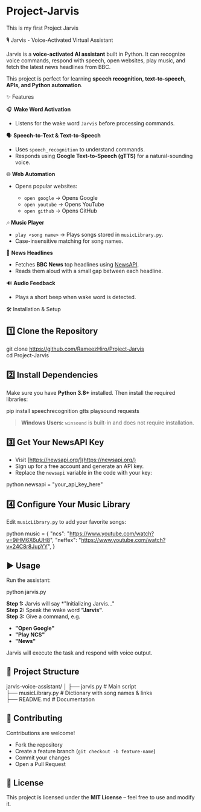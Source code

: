 # Project-Jarvis
This is my first Project Jarvis

🎙️ Jarvis - Voice-Activated Virtual Assistant

Jarvis is a **voice-activated AI assistant** built in Python. It can recognize voice commands, respond with speech, open websites, play music, and fetch the latest news headlines from BBC.

This project is perfect for learning **speech recognition, text-to-speech, APIs, and Python automation**.


✨ Features

🎧 **Wake Word Activation**

  * Listens for the wake word `Jarvis` before processing commands.

 🗣 **Speech-to-Text & Text-to-Speech**

  * Uses `speech_recognition` to understand commands.
  * Responds using **Google Text-to-Speech (gTTS)** for a natural-sounding voice.

🌐 **Web Automation**

  * Opens popular websites:

    * `open google` → Opens Google
    * `open youtube` → Opens YouTube
    * `open github` → Opens GitHub

🎶 **Music Player**

  * `play <song name>` → Plays songs stored in `musicLibrary.py`.
  * Case-insensitive matching for song names.

📰 **News Headlines**

  * Fetches **BBC News** top headlines using [NewsAPI](https://newsapi.org/).
  * Reads them aloud with a small gap between each headline.

🔊 **Audio Feedback**

  * Plays a short beep when wake word is detected.

 
🛠️ Installation & Setup
## 1️⃣ Clone the Repository

git clone https://github.com/RameezHiro/Project-Jarvis
<br>
cd Project-Jarvis

## 2️⃣ Install Dependencies

Make sure you have **Python 3.8+** installed. Then install the required libraries:

pip install speechrecognition gtts playsound requests

> **Windows Users:** `winsound` is built-in and does not require installation.

## 3️⃣ Get Your NewsAPI Key

* Visit [https://newsapi.org/](https://newsapi.org/)
* Sign up for a free account and generate an API key.
* Replace the `newsapi` variable in the code with your key:

python
newsapi = "your_api_key_here"

## 4️⃣ Configure Your Music Library

Edit `musicLibrary.py` to add your favorite songs:

python
music = {
    "ncs": "https://www.youtube.com/watch?v=9iHM6X6uUH8",
    "neffex": "https://www.youtube.com/watch?v=24C8r8JupYY",
}


## ▶️ Usage

Run the assistant:

python jarvis.py

 **Step 1:** Jarvis will say *"Initializing Jarvis..."
 <br>
 **Step 2:** Speak the wake word **"Jarvis"**.
 <br>
 **Step 3:** Give a command, e.g.

  * **"Open Google"**
  * **"Play NCS"**
  * **"News"**

Jarvis will execute the task and respond with voice output.

## 📂 Project Structure

jarvis-voice-assistant/
│
├── jarvis.py           # Main script
<br>
├── musicLibrary.py     # Dictionary with song names & links
<br>
├── README.md           # Documentation


## 🤝 Contributing

Contributions are welcome!

* Fork the repository
* Create a feature branch (`git checkout -b feature-name`)
* Commit your changes
* Open a Pull Request

## 📜 License

This project is licensed under the **MIT License** – feel free to use and modify it.
